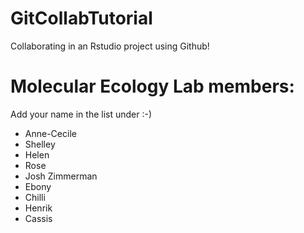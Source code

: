 # GitCollabTutorial

Collaborating in an Rstudio project using Github!

# Molecular Ecology Lab members:

Add your name in the list under :-)

* Anne-Cecile
* Shelley
* Helen 
* Rose
* Josh Zimmerman
* Ebony
* Chilli
* Henrik
* Cassis

